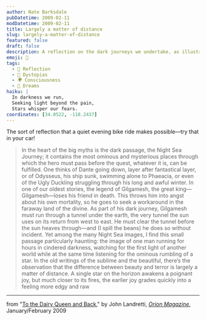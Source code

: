 ```yaml
---
author: Nate Barksdale
pubDatetime: 2009-02-11
modDatetime: 2009-02-11
title: Largely a matter of distance
slug: largely-a-matter-of-distance
featured: false
draft: false
description: A reflection on the dark journeys we undertake, as illustrated through history and myth.
emoji: 🌌
tags:
  - 🌅 Reflection
  - 🌌 Dystopias
  - 🌍 Consciousness
  - 🌄 Dreams
haiku: |
  In darkness we run,  
  Seeking light beyond the pain,  
  Stars whisper our fears.
coordinates: [34.0522, -118.2437]
---
```


The sort of reflection that a quiet evening bike ride makes possible—try that in your car!

> In the heart of the big myths is the dark passage, the Night Sea Journey; it contains the most ominous and mysterious places through which the hero must pass before the quest, whatever it is, can be fulfilled. One thinks of Dante going down, layer after fantastical layer, or of Odysseus, his ship sunk, swimming alone to Phaeacia, or even of the Ugly Duckling struggling through his long and awful winter. In one of our oldest stories, the legend of Gilgamesh, the great king—Gilgamesh—loses his friend in death. This throws him into angst about his own mortality, so he goes to seek a workaround in the faraway land of the divine. As part of his dark journey, Gilgamesh must run through a tunnel under the earth, the very tunnel the sun uses on its return from west to east. He must clear the tunnel before the sun heaves through—and (I spill the beans) he does so without incident. Yet among the many Night Sea images, I find this small passage particularly haunting: the image of one man running for hours in cindered darkness, watching for the first light of another world while at the same time listening for the ominous rumbling of a star. In the old writings of the sublime and the beautiful, there’s the observation that the difference between beauty and terror is largely a matter of distance. A single star on the horizon awakens a poignant joy, but much closer to its fires, the earlier joy grades quickly into a feeling more edgy and raw

---

from "[To the Dairy Queen and Back](http://web.archive.org/web/20140331010148/http://www.orionmagazine.org/index.php/articles/article/4251/)," by John Landretti, [_Orion Magazine_](http://web.archive.org/web/20140331010148/http://www.orionmagazine.org/index.php/articles/article/4251/), January/February 2009
